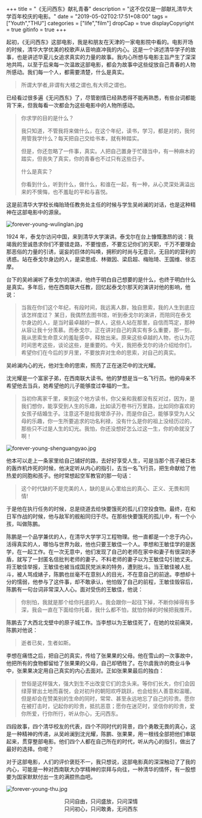 +++
title = "《无问西东》献礼青春"
description = "这不仅仅是一部献礼清华大学百年校庆的电影。"
date = "2019-05-02T02:17:51+08:00"
tags = ["Youth","THU"]
categories = ["life","film"]
dropCap = true
displayCopyright = true
gitinfo = true
+++

起初，《无问西东》这部电影，我是和朋友在天津的一家电影院中看的。电影开场的时候，清华大学优美的校歌声从音响直冲我的内心。这是一个讲述清华学子的故事，也是讲述华夏儿女追求真实的力量的故事。我内心所想与电影主旨产生了深深地共鸣，以至于后来每一次温故这部电影，都会为故事中这些绽放自己青春的人物所感动。我们每一个人，都需要清楚，什么是真实。

> 所谓大学者,非谓有大楼之谓也,有大师之谓也。

已经看过很多遍《无问西东》了，尽管剧情已经熟悉得不能再熟悉，有些台词都能背下来，但我每看一次都会为这些电影中的人物所感动。

> 你求学的目的是什么？
>
> 我只知道，不管我将来做什么，在这个年纪，读书，学习，都是对的，我何用管我学什么？每天把自己交给书本，就有种踏实。
>
> 但是，你还忽略了一件事，真实。人把自己置身于忙碌当中，有一种麻木的踏实，但丧失了真实，你的青春也不过只有这些日子。
>
> 什么是真实？
>
> 你看到什么，听到什么，做什么，和谁在一起，有一种，从心灵深处满溢出来的不懊悔，也不羞耻的平和与喜悦。

这是前清华大学校长梅贻琦任教务处主任的时候与学生吴岭澜的对话，也是这种精神在这部电影中的源泉。

![forever-young-wulinglan.jpg](/images/forever-young-wulinglan.jpg "吴岭澜")

1924 年，泰戈尔访问中国，来到清华大学演讲。泰戈尔在台上慷慨激昂的说：我竭我的至诚恳求你们不要错走路，不要惶惑，不要忘记你们的天职，千万不要理会那恶俗的力量的引诱，诞妄的巨体的叫唤，拥积的时尚与无意识，无目的的营利的诱惑。站在泰戈尔身边的人，是梁思成、林徽因、梁启超、梅贻琦、王国维、徐志摩。

台下的吴岭澜听了泰戈尔的演讲，他终于明白自己想要的是什么，也终于明白什么是真实。多年后，他在西南联大任教，回忆起泰戈尔那天的演讲对他的影响，他说：

> 当我在你们这个年纪，有段时间，我远离人群，独自思索，我的人生到底应该怎样度过？ 某日，我偶然去图书馆，听到泰戈尔的演讲，而陪同在泰戈尔身边的人，是当时最卓越的一群人，这些人站在那里，自信而笃定，那种从容让我十分羡慕。而泰戈尔，正在讲对自己的真实有多么重要，那一刻，我从思索生命意义的羞耻感中，释放出来。原来这些卓越的人物，也认为花时间思考这些，谈论这些，是重要的。今天，我把泰戈尔的诗介绍给你们，希望你们在今后的岁月里，不要放弃对生命的思索，对自己的真实。

吴岭澜内心的光，他对生命的思索，照亮了正在迷茫中的沈光耀。

沈光耀是一个富家子弟，在西南联大读书。他的梦想是当一名飞行员。他的母亲不希望他去当兵，她希望他的儿子能够度过幸福的一生。

> 当初你离家千里，来到这个地方读书，你父亲和我都没有反对过，因为，是我们想你，能享受到人生的乐趣，比如读万卷书行万里路，比如同你喜欢的女孩子结婚生子。注意这不是给我增添子孙，而是你自己，能够享受为人父母的乐趣，你一生所要追求的功名利禄，没有什么是你的祖上没经历过的，那些只不过是人生的幻光。我怕，你还没想好怎么过这一生，你的命就没了啊！

![forever-young-shenguangyao.jpg](/images/forever-young-shenguangyao.jpg "沈光耀")

他本可以走上一条家里给自己铺好的路，去好好享受人生，可是当那个孩子被日本的轰炸机炸死的时候，他决定听从内心的指引，去当一名飞行员，把生命献给了他热爱的同胞和孩子。他时常想起空军教官的那一句话：

>这个时代缺的不是完美的人，缺的是从心里给出的真心、正义、无畏和同情!

于是他在执行任务的时候，总是绕道去给快要饿死的孤儿们空投食物。最终，在和日军作战的时候，他与敌军的舰船同归于尽。在那些快要饿死的孤儿中，有一个小孩，叫做陈鹏。

陈鹏是一个品学兼优的人，在清华大学学习工程物理。他一直都是一个忠于内心，活得真实的人，哪怕与世界为敌，他也只要王敏佳一个人。李想和王敏佳学的是医学，在一起工作。在一次无意中，他们发现了自己的老师在家中和妻子有很深的矛盾，就写了一封匿名信批判老师的妻子。不料老师的妻子以为王敏佳勾引她丈夫。将王敏佳举报，王敏佳也被当成国民党派来的特务，遭到批斗。当王敏佳被人批斗，被人骂成婊子，陈鹏也丝毫不在意别人的目光，不在意自己的前途。李想却十分的懦弱，他参与了这件事，却不敢承认，他怕毁了自己的前程，王敏佳毁容后，陈鹏有一句台词非常深入人心。面对受伤的王敏佳，他说：

> 你别怕，我就是那个给你托底的人。我会跟你一起往下掉，不断你掉得有多深，我会一直在下面给你托着，我什么都不怕，就怕你掉的时候把我推开。

陈鹏去了大西北戈壁中的原子城工作。当李想以为王敏佳死了，在她的坟前痛哭，陈鹏对他说：

> 逝者已矣，生者如斯。

李想在痛悟之后，把自己的真实，传给了张果果的父母。他在雪山的一次事故中，他把所有的食物都留给了张果果的父母，自己却牺牲了。在尔虞我诈的商业斗争中，张果果决定用自己真实的内心去面对。正如张果果最后的独白：

> 世俗是这样强大，强大到生不出改变它们的念头来。等你们长大，你们会因绿芽冒出土地而喜悦，会对初升的朝阳欢呼跳跃，也会给别人善意和温暖。但是却会在赞美别的生命的同时，常常、甚至永远地忘了自己的珍贵。愿你在被打击时，记起你的珍贵，抵抗恶意；愿你在迷茫时，坚信你的珍贵，爱你所爱，行你所行，听从你心，无问西东。

四段故事，四个清华校友的代表，四个不同时代的背景，四个勇敢无畏的真心，这是一种精神的传递，从吴岭澜到沈光耀，陈鹏、张果果，用一根线全部把他们串联起来，贯穿整部电影。他们四个人都在自己所在的时代，听从内心的指引，做出了最好的选择。你呢？

对于这部电影，人们的评价褒贬不一，我只想说，这部电影真的深深触动了了我的内心，可能是一种对西南联大办学精神的崇拜与向往，一种清华的情怀，有一股想要为国家默默付出一生的满腔热血吧。

![forever-young-thu.jpg](/images/forever-young-thu.jpg "清华大学")

<center>只问自由，只问盛放，只问深情
<center>只问初心，只问敢勇，无问西东